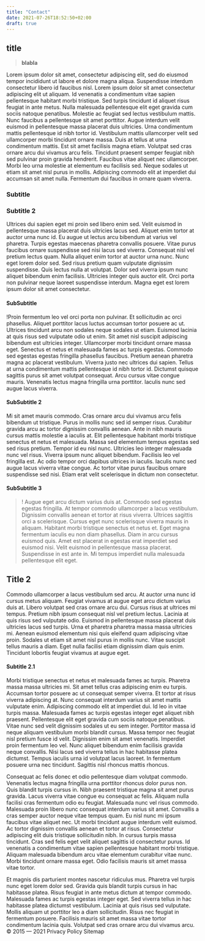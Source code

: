 ```yaml
---
title: "Contact"
date: 2021-07-26T18:52:50+02:00
draft: true
---
```

## title

> **blabla**

Lorem ipsum dolor sit amet, consectetur adipiscing elit, sed do eiusmod tempor incididunt ut labore et dolore magna aliqua. Suspendisse interdum consectetur libero id faucibus nisl. Lorem ipsum dolor sit amet consectetur adipiscing elit ut aliquam. Id venenatis a condimentum vitae sapien pellentesque habitant morbi tristique. Sed turpis tincidunt id aliquet risus feugiat in ante metus. Nulla malesuada pellentesque elit eget gravida cum sociis natoque penatibus. Molestie ac feugiat sed lectus vestibulum mattis. Nunc faucibus a pellentesque sit amet porttitor. Augue interdum velit euismod in pellentesque massa placerat duis ultricies. Urna condimentum mattis pellentesque id nibh tortor id. Vestibulum mattis ullamcorper velit sed ullamcorper morbi tincidunt ornare massa. Duis at tellus at urna condimentum mattis. Est sit amet facilisis magna etiam. Volutpat sed cras ornare arcu dui vivamus arcu felis. Tincidunt praesent semper feugiat nibh sed pulvinar proin gravida hendrerit. Faucibus vitae aliquet nec ullamcorper. Morbi leo urna molestie at elementum eu facilisis sed. Neque sodales ut etiam sit amet nisl purus in mollis. Adipiscing commodo elit at imperdiet dui accumsan sit amet nulla. Fermentum dui faucibus in ornare quam viverra.


### Subtitle
<!-- <div class="container">
   <label for="title1" class="title1">The first title<span>&#9660;</span></label>
   <input type="checkbox" id="title1" checked="checked">
   <p class="contentBox1">Lorem ipsum dolor sit amet, consectetur adipisicing elit. Alias, doloremque rec
     ndae unde natus, sapiente illum sunt possimus. Perferendis, expedita fuga.</p>
     </div>
     <div class="container">
   <label for="title2" class="title2">The second title<span>&#9660;</span></label>
   <input type="checkbox" id="title2" checked="">
   <p class="contentBox2">Lorem ipsum dolor sit amet, consectetur adipisicing elit. Alias, doloremque recusandae unde natus, sapiente illum sunt possimus. Perferendis, expedita fuga.</p>
   </div>
   <div class="container">
   <label for="title3" class="title3">The third title<span>&#9660;</span></label>
   <input type="checkbox" id="title3">
   <p class="contentBox3">Lorem ipsum dolor sit amet, consectetur adipisicing elit. Alias, doloremque recusandae unde natus, sapiente illum sunt possimus. Perferendis, expedita fuga.</p>
</div>
<div class="container">
   <label for="title4" class="title1">The first title<span>&#9660;</span></label>
   <input type="checkbox" id="title4" checked="checked">
   <p class="contentBox4">Lorem ipsum dolor sit amet, consectetur adipisicing elit. Alias, doloremque rec
     ndae unde natus, sapiente illum sunt possimus. Perferendis, expedita fuga.</p>
</div> -->

### Subtitle 2
Ultrices dui sapien eget mi proin sed libero enim sed. Velit euismod in pellentesque massa placerat duis ultricies lacus sed. Aliquet enim tortor at auctor urna nunc id. Eu augue ut lectus arcu bibendum at varius vel pharetra. Turpis egestas maecenas pharetra convallis posuere. Vitae purus faucibus ornare suspendisse sed nisi lacus sed viverra. Consequat nisl vel pretium lectus quam. Nulla aliquet enim tortor at auctor urna nunc. Nunc eget lorem dolor sed. Sed risus pretium quam vulputate dignissim suspendisse. Quis lectus nulla at volutpat. Dolor sed viverra ipsum nunc aliquet bibendum enim facilisis. Ultricies integer quis auctor elit. Orci porta non pulvinar neque laoreet suspendisse interdum. Magna eget est lorem ipsum dolor sit amet consectetur.

#### SubSubtitle
!Proin fermentum leo vel orci porta non pulvinar. Et sollicitudin ac orci phasellus. Aliquet porttitor lacus luctus accumsan tortor posuere ac ut. Ultrices tincidunt arcu non sodales neque sodales ut etiam. Euismod lacinia at quis risus sed vulputate odio ut enim. Sit amet nisl suscipit adipiscing bibendum est ultricies integer. Ullamcorper morbi tincidunt ornare massa eget. Senectus et netus et malesuada fames ac turpis egestas. Commodo sed egestas egestas fringilla phasellus faucibus. Pretium aenean pharetra magna ac placerat vestibulum. Viverra justo nec ultrices dui sapien. Tellus at urna condimentum mattis pellentesque id nibh tortor id. Dictumst quisque sagittis purus sit amet volutpat consequat. Arcu cursus vitae congue mauris. Venenatis lectus magna fringilla urna porttitor. Iaculis nunc sed augue lacus viverra.

#### SubSubtitle 2

Mi sit amet mauris commodo. Cras ornare arcu dui vivamus arcu felis bibendum ut tristique. Purus in mollis nunc sed id semper risus. Curabitur gravida arcu ac tortor dignissim convallis aenean. Ante in nibh mauris cursus mattis molestie a iaculis at. Elit pellentesque habitant morbi tristique senectus et netus et malesuada. Massa sed elementum tempus egestas sed sed risus pretium. Tempor id eu nisl nunc. Ultricies leo integer malesuada nunc vel risus. Viverra ipsum nunc aliquet bibendum. Facilisis leo vel fringilla est. Ac odio tempor orci dapibus ultrices in iaculis. Iaculis nunc sed augue lacus viverra vitae congue. Ac tortor vitae purus faucibus ornare suspendisse sed nisi. Etiam erat velit scelerisque in dictum non consectetur.

#### SubSubtitle 3

>! Augue eget arcu dictum varius duis at. Commodo sed egestas egestas fringilla. At tempor commodo ullamcorper a lacus vestibulum. Dignissim convallis aenean et tortor at risus viverra. Ultrices sagittis orci a scelerisque. Cursus eget nunc scelerisque viverra mauris in aliquam. Habitant morbi tristique senectus et netus et. Eget magna fermentum iaculis eu non diam phasellus. Diam in arcu cursus euismod quis. Amet est placerat in egestas erat imperdiet sed euismod nisi. Velit euismod in pellentesque massa placerat. Suspendisse in est ante in. Mi tempus imperdiet nulla malesuada pellentesque elit eget.

## Title 2

Commodo ullamcorper a lacus vestibulum sed arcu. At auctor urna nunc id cursus metus aliquam. Feugiat vivamus at augue eget arcu dictum varius duis at. Libero volutpat sed cras ornare arcu dui. Cursus risus at ultrices mi tempus. Pretium nibh ipsum consequat nisl vel pretium lectus. Lacinia at quis risus sed vulputate odio. Euismod in pellentesque massa placerat duis ultricies lacus sed turpis. Urna et pharetra pharetra massa massa ultricies mi. Aenean euismod elementum nisi quis eleifend quam adipiscing vitae proin. Sodales ut etiam sit amet nisl purus in mollis nunc. Vitae suscipit tellus mauris a diam. Eget nulla facilisi etiam dignissim diam quis enim. Tincidunt lobortis feugiat vivamus at augue eget.

####  Subtitle 2.1

Morbi tristique senectus et netus et malesuada fames ac turpis. Pharetra massa massa ultricies mi. Sit amet tellus cras adipiscing enim eu turpis. Accumsan tortor posuere ac ut consequat semper viverra. Et tortor at risus viverra adipiscing at. Nunc consequat interdum varius sit amet mattis vulputate enim. Adipiscing commodo elit at imperdiet dui. Id leo in vitae turpis massa. Malesuada fames ac turpis egestas integer eget aliquet nibh praesent. Pellentesque elit eget gravida cum sociis natoque penatibus. Vitae nunc sed velit dignissim sodales ut eu sem integer. Porttitor massa id neque aliquam vestibulum morbi blandit cursus. Massa tempor nec feugiat nisl pretium fusce id velit. Dignissim enim sit amet venenatis. Imperdiet proin fermentum leo vel. Nunc aliquet bibendum enim facilisis gravida neque convallis. Nisi lacus sed viverra tellus in hac habitasse platea dictumst. Tempus iaculis urna id volutpat lacus laoreet. In fermentum posuere urna nec tincidunt. Sagittis nisl rhoncus mattis rhoncus.

Consequat ac felis donec et odio pellentesque diam volutpat commodo. Venenatis lectus magna fringilla urna porttitor rhoncus dolor purus non. Quis blandit turpis cursus in. Nibh praesent tristique magna sit amet purus gravida. Lacus viverra vitae congue eu consequat ac felis. Aliquam nulla facilisi cras fermentum odio eu feugiat. Malesuada nunc vel risus commodo. Malesuada proin libero nunc consequat interdum varius sit amet. Convallis a cras semper auctor neque vitae tempus quam. Eu nisl nunc mi ipsum faucibus vitae aliquet nec. Ut morbi tincidunt augue interdum velit euismod. Ac tortor dignissim convallis aenean et tortor at risus. Consectetur adipiscing elit duis tristique sollicitudin nibh. In cursus turpis massa tincidunt. Cras sed felis eget velit aliquet sagittis id consectetur purus. Id venenatis a condimentum vitae sapien pellentesque habitant morbi tristique. Aliquam malesuada bibendum arcu vitae elementum curabitur vitae nunc. Morbi tincidunt ornare massa eget. Odio facilisis mauris sit amet massa vitae tortor.

Et magnis dis parturient montes nascetur ridiculus mus. Pharetra vel turpis nunc eget lorem dolor sed. Gravida quis blandit turpis cursus in hac habitasse platea. Risus feugiat in ante metus dictum at tempor commodo. Malesuada fames ac turpis egestas integer eget. Sed viverra tellus in hac habitasse platea dictumst vestibulum. Lacinia at quis risus sed vulputate. Mollis aliquam ut porttitor leo a diam sollicitudin. Risus nec feugiat in fermentum posuere. Facilisis mauris sit amet massa vitae tortor condimentum lacinia quis. Volutpat sed cras ornare arcu dui vivamus arcu.
© 2015 — 2021
Privacy Policy
Sitemap
